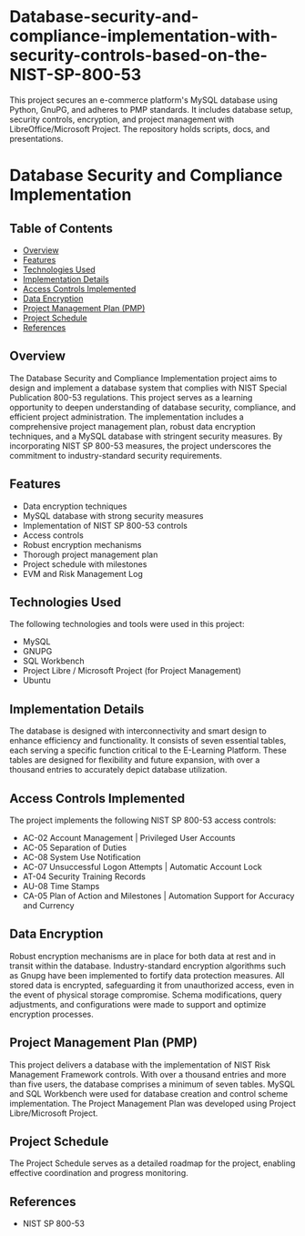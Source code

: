 # Database-security-and-compliance-implementation-with-security-controls-based-on-the-NIST-SP-800-53
This project secures an e-commerce platform's MySQL database using Python, GnuPG, and adheres to PMP standards. It includes database setup, security controls, encryption, and project management with LibreOffice/Microsoft Project. The repository holds scripts, docs, and presentations.

# Database Security and Compliance Implementation

## Table of Contents
- [Overview](#overview)
- [Features](#features)
- [Technologies Used](#technologies-used)
- [Implementation Details](#implementation-details)
- [Access Controls Implemented](#access-controls-implemented)
- [Data Encryption](#data-encryption)
- [Project Management Plan (PMP)](#project-management-plan-pmp)
- [Project Schedule](#project-schedule)
- [References](#references)

## Overview
The Database Security and Compliance Implementation project aims to design and implement a database system that complies with NIST Special Publication 800-53 regulations. This project serves as a learning opportunity to deepen understanding of database security, compliance, and efficient project administration. The implementation includes a comprehensive project management plan, robust data encryption techniques, and a MySQL database with stringent security measures. By incorporating NIST SP 800-53 measures, the project underscores the commitment to industry-standard security requirements.

## Features
- Data encryption techniques
- MySQL database with strong security measures
- Implementation of NIST SP 800-53 controls
- Access controls
- Robust encryption mechanisms
- Thorough project management plan
- Project schedule with milestones
- EVM and Risk Management Log

## Technologies Used
The following technologies and tools were used in this project:
- MySQL
- GNUPG
- SQL Workbench
- Project Libre / Microsoft Project (for Project Management)
- Ubuntu

## Implementation Details
The database is designed with interconnectivity and smart design to enhance efficiency and functionality. It consists of seven essential tables, each serving a specific function critical to the E-Learning Platform. These tables are designed for flexibility and future expansion, with over a thousand entries to accurately depict database utilization.

## Access Controls Implemented
The project implements the following NIST SP 800-53 access controls:
- AC-02 Account Management | Privileged User Accounts
- AC-05 Separation of Duties
- AC-08 System Use Notification
- AC-07 Unsuccessful Logon Attempts | Automatic Account Lock
- AT-04 Security Training Records
- AU-08 Time Stamps
- CA-05 Plan of Action and Milestones | Automation Support for Accuracy and Currency

## Data Encryption
Robust encryption mechanisms are in place for both data at rest and in transit within the database. Industry-standard encryption algorithms such as Gnupg have been implemented to fortify data protection measures. All stored data is encrypted, safeguarding it from unauthorized access, even in the event of physical storage compromise. Schema modifications, query adjustments, and configurations were made to support and optimize encryption processes.

## Project Management Plan (PMP)
This project delivers a database with the implementation of NIST Risk Management Framework controls. With over a thousand entries and more than five users, the database comprises a minimum of seven tables. MySQL and SQL Workbench were used for database creation and control scheme implementation. The Project Management Plan was developed using Project Libre/Microsoft Project.

## Project Schedule
The Project Schedule serves as a detailed roadmap for the project, enabling effective coordination and progress monitoring.

## References
- NIST SP 800-53
